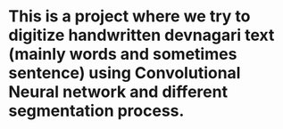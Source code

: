# This is a project where we try to digitize handwritten devnagari text (mainly words and sometimes sentence) using Convolutional Neural network and different segmentation process.